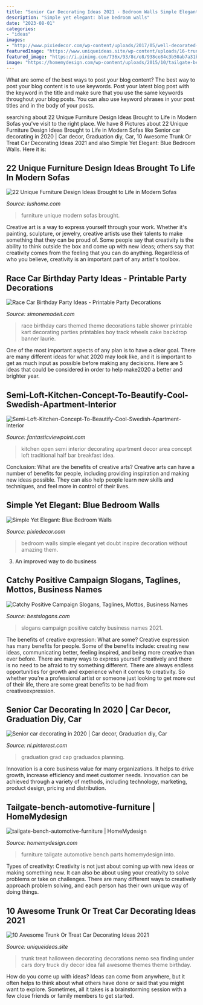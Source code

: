 ```yaml
---
title: "Senior Car Decorating Ideas 2021 - Bedroom Walls Simple Elegant Yet Doubt Inspire Decoration Without Amazing Them"
description: "Simple yet elegant: blue bedroom walls"
date: "2023-08-01"
categories:
- "ideas"
images:
- "http://www.pixiedecor.com/wp-content/uploads/2017/05/well-decorated-blue-bedroom.jpg"
featuredImage: "https://www.uniqueideas.site/wp-content/uploads/16-trunk-or-treat-decorating-ideas-futurist-architecture-3.jpg"
featured_image: "https://i.pinimg.com/736x/93/8c/e8/938ce84c3b50ab7a31b5da6542fe8d62.jpg"
image: "https://homemydesign.com/wp-content/uploads/2015/10/tailgate-bench-automotive-furniture.jpg"
---
```



What are some of the best ways to post your blog content?
The best way to post your blog content is to use keywords. Post your latest blog post with the keyword in the title and make sure that you use the same keywords throughout your blog posts. You can also use keyword phrases in your post titles and in the body of your posts.

	

		
searching about 22 Unique Furniture Design Ideas Brought to Life in Modern Sofas you've visit to the right place. We have 8 Pictures about 22 Unique Furniture Design Ideas Brought to Life in Modern Sofas like Senior car decorating in 2020 | Car decor, Graduation diy, Car, 10 Awesome Trunk Or Treat Car Decorating Ideas 2021 and also Simple Yet Elegant: Blue Bedroom Walls. Here it is:
		
    
## 22 Unique Furniture Design Ideas Brought To Life In Modern Sofas

<img loading=lazy src="https://www.lushome.com/wp-content/uploads/2014/01/modern-sofas-unique-furniture-design-ideas-21.jpg" onerror="this.onerror=null;this.src='https://tse1.mm.bing.net/th?id=OIP.Gmfn7ZYkXoOoODW3i8vDigHaFA&amp;pid=15.1';" alt="22 Unique Furniture Design Ideas Brought to Life in Modern Sofas">

_Source: lushome.com_

>furniture unique modern sofas brought. 

	

Creative art is a way to express yourself through your work. Whether it's painting, sculpture, or jewelry, creative artists use their talents to make something that they can be proud of. Some people say that creativity is the ability to think outside the box and come up with new ideas; others say that creativity comes from the feeling that you can do anything. Regardless of who you believe, creativity is an important part of any artist's toolbox.

    
## Race Car Birthday Party Ideas - Printable Party Decorations

<img loading=lazy src="https://www.simonemadeit.com/wp-content/uploads/2012/04/dsc00361.jpg" onerror="this.onerror=null;this.src='https://tse1.mm.bing.net/th?id=OIP.4u5PFW-yzbzLYl7BfKKgigHaFj&amp;pid=15.1';" alt="Race Car Birthday Party Ideas - Printable Party Decorations">

_Source: simonemadeit.com_

>race birthday cars themed theme decorations table shower printable kart decorating parties printables boy track wheels cake backdrop banner laurie. 

	

One of the most important aspects of any plan is to have a clear goal. There are many different ideas for what 2020 may look like, and it is important to get as much input as possible before making any decisions. Here are 5 ideas that could be considered in order to help make2020 a better and brighter year.

    
## Semi-Loft-Kitchen-Concept-To-Beautify-Cool-Swedish-Apartment-Interior

<img loading=lazy src="https://www.fantasticviewpoint.com/wp-content/uploads/2016/08/Semi-Loft-Kitchen-Concept-To-Beautify-Cool-Swedish-Apartment-Interior-Design-Ideas-small-decorating-ideas-room-traditional-home-interior-decor-design-Open-Cooking-Area-Style.jpg" onerror="this.onerror=null;this.src='https://tse1.mm.bing.net/th?id=OIP.1OUTwucii8hENhS5A3hsLgHaE8&amp;pid=15.1';" alt="Semi-Loft-Kitchen-Concept-To-Beautify-Cool-Swedish-Apartment-Interior">

_Source: fantasticviewpoint.com_

>kitchen open semi interior decorating apartment decor area concept loft traditional half bar breakfast idea. 

	

Conclusion: What are the benefits of creative arts?
Creative arts can have a number of benefits for people, including providing inspiration and making new ideas possible. They can also help people learn new skills and techniques, and feel more in control of their lives.

    
## Simple Yet Elegant: Blue Bedroom Walls

<img loading=lazy src="http://www.pixiedecor.com/wp-content/uploads/2017/05/well-decorated-blue-bedroom.jpg" onerror="this.onerror=null;this.src='https://tse2.mm.bing.net/th?id=OIP.0eo3aA0U-RlkYd-sFSTKVAHaJ0&amp;pid=15.1';" alt="Simple Yet Elegant: Blue Bedroom Walls">

_Source: pixiedecor.com_

>bedroom walls simple elegant yet doubt inspire decoration without amazing them. 

	

3. An improved way to do business

    
## Catchy Positive Campaign Slogans, Taglines, Mottos, Business Names

<img loading=lazy src="http://www.bestslogans.com/img/pics/201710_2059_aigbe.png" onerror="this.onerror=null;this.src='https://tse4.mm.bing.net/th?id=OIP.Ptnnjsd6SHapMldPYYRk4wHaHa&amp;pid=15.1';" alt="Catchy Positive Campaign Slogans, Taglines, Mottos, Business Names">

_Source: bestslogans.com_

>slogans campaign positive catchy business names 2021. 

	

The benefits of creative expression: What are some?
Creative expression has many benefits for people. Some of the benefits include: creating new ideas, communicating better, feeling inspired, and being more creative than ever before. There are many ways to express yourself creatively and there is no need to be afraid to try something different. There are always endless opportunities for growth and experience when it comes to creativity. So whether you’re a professional artist or someone just looking to get more out of their life, there are some great benefits to be had from creativeexpression.

    
## Senior Car Decorating In 2020 | Car Decor, Graduation Diy, Car

<img loading=lazy src="https://i.pinimg.com/736x/93/8c/e8/938ce84c3b50ab7a31b5da6542fe8d62.jpg" onerror="this.onerror=null;this.src='https://tse2.mm.bing.net/th?id=OIP.TDn2nLPYV7PNGHLYqbp8IwHaI2&amp;pid=15.1';" alt="Senior car decorating in 2020 | Car decor, Graduation diy, Car">

_Source: nl.pinterest.com_

>graduation grad cap graduados planning. 

	

Innovation is a core business value for many organizations. It helps to drive growth, increase efficiency and meet customer needs. Innovation can be achieved through a variety of methods, including technology, marketing, product design, pricing and distribution.

    
## Tailgate-bench-automotive-furniture | HomeMydesign

<img loading=lazy src="https://homemydesign.com/wp-content/uploads/2015/10/tailgate-bench-automotive-furniture.jpg" onerror="this.onerror=null;this.src='https://tse2.mm.bing.net/th?id=OIP.ULBgDEGY7oreyU4IUf1ywAHaJ4&amp;pid=15.1';" alt="tailgate-bench-automotive-furniture | HomeMydesign">

_Source: homemydesign.com_

>furniture tailgate automotive bench parts homemydesign into. 

	

Types of creativity:
Creativity is not just about coming up with new ideas or making something new. It can also be about using your creativity to solve problems or take on challenges. There are many different ways to creatively approach problem solving, and each person has their own unique way of doing things.

    
## 10 Awesome Trunk Or Treat Car Decorating Ideas 2021

<img loading=lazy src="https://www.uniqueideas.site/wp-content/uploads/16-trunk-or-treat-decorating-ideas-futurist-architecture-3.jpg" onerror="this.onerror=null;this.src='https://tse3.mm.bing.net/th?id=OIP.4MmzCISTEw4FPelk1KRgPAHaNJ&amp;pid=15.1';" alt="10 Awesome Trunk Or Treat Car Decorating Ideas 2021">

_Source: uniqueideas.site_

>trunk treat halloween decorating decorations nemo sea finding under cars dory truck diy decor idea fall awesome themes theme birthday. 

	

How do you come up with ideas?
Ideas can come from anywhere, but it often helps to think about what others have done or said that you might want to explore. Sometimes, all it takes is a brainstorming session with a few close friends or family members to get started.

